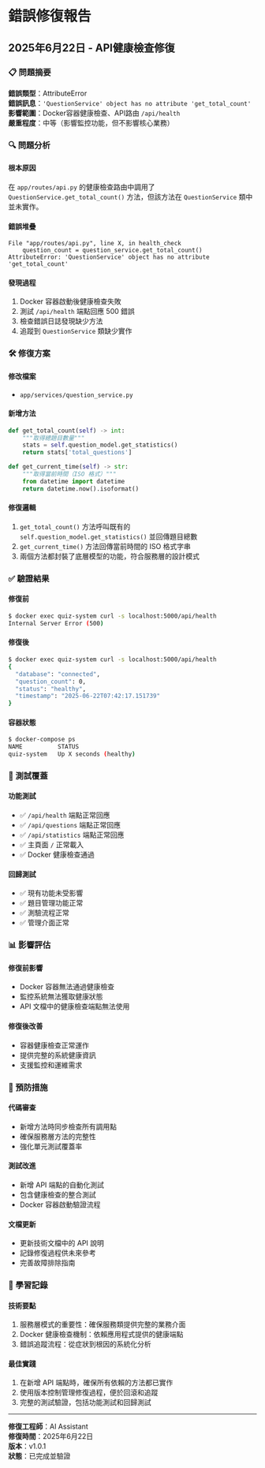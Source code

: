 # 錯誤修復報告

## 2025年6月22日 - API健康檢查修復

### 📋 問題摘要
**錯誤類型**：AttributeError  
**錯誤訊息**：`'QuestionService' object has no attribute 'get_total_count'`  
**影響範圍**：Docker容器健康檢查、API路由 `/api/health`  
**嚴重程度**：中等（影響監控功能，但不影響核心業務）

### 🔍 問題分析

#### 根本原因
在 `app/routes/api.py` 的健康檢查路由中調用了 `QuestionService.get_total_count()` 方法，但該方法在 `QuestionService` 類中並未實作。

#### 錯誤堆疊
```
File "app/routes/api.py", line X, in health_check
    question_count = question_service.get_total_count()
AttributeError: 'QuestionService' object has no attribute 'get_total_count'
```

#### 發現過程
1. Docker 容器啟動後健康檢查失敗
2. 測試 `/api/health` 端點回應 500 錯誤
3. 檢查錯誤日誌發現缺少方法
4. 追蹤到 `QuestionService` 類缺少實作

### 🛠️ 修復方案

#### 修改檔案
- `app/services/question_service.py`

#### 新增方法
```python
def get_total_count(self) -> int:
    """取得總題目數量"""
    stats = self.question_model.get_statistics()
    return stats['total_questions']

def get_current_time(self) -> str:
    """取得當前時間（ISO 格式）"""
    from datetime import datetime
    return datetime.now().isoformat()
```

#### 修復邏輯
1. `get_total_count()` 方法呼叫既有的 `self.question_model.get_statistics()` 並回傳題目總數
2. `get_current_time()` 方法回傳當前時間的 ISO 格式字串
3. 兩個方法都封裝了底層模型的功能，符合服務層的設計模式

### ✅ 驗證結果

#### 修復前
```bash
$ docker exec quiz-system curl -s localhost:5000/api/health
Internal Server Error (500)
```

#### 修復後
```bash
$ docker exec quiz-system curl -s localhost:5000/api/health
{
  "database": "connected",
  "question_count": 0,
  "status": "healthy",
  "timestamp": "2025-06-22T07:42:17.151739"
}
```

#### 容器狀態
```bash
$ docker-compose ps
NAME          STATUS
quiz-system   Up X seconds (healthy)
```

### 🧪 測試覆蓋

#### 功能測試
- ✅ `/api/health` 端點正常回應
- ✅ `/api/questions` 端點正常回應
- ✅ `/api/statistics` 端點正常回應
- ✅ 主頁面 `/` 正常載入
- ✅ Docker 健康檢查通過

#### 回歸測試
- ✅ 現有功能未受影響
- ✅ 題目管理功能正常
- ✅ 測驗流程正常
- ✅ 管理介面正常

### 📊 影響評估

#### 修復前影響
- Docker 容器無法通過健康檢查
- 監控系統無法獲取健康狀態
- API 文檔中的健康檢查端點無法使用

#### 修復後改善
- 容器健康檢查正常運作
- 提供完整的系統健康資訊
- 支援監控和運維需求

### 🔄 預防措施

#### 代碼審查
- 新增方法時同步檢查所有調用點
- 確保服務層方法的完整性
- 強化單元測試覆蓋率

#### 測試改進
- 新增 API 端點的自動化測試
- 包含健康檢查的整合測試
- Docker 容器啟動驗證流程

#### 文檔更新
- 更新技術文檔中的 API 說明
- 記錄修復過程供未來參考
- 完善故障排除指南

### 📝 學習記錄

#### 技術要點
1. 服務層模式的重要性：確保服務類提供完整的業務介面
2. Docker 健康檢查機制：依賴應用程式提供的健康端點
3. 錯誤追蹤流程：從症狀到根因的系統化分析

#### 最佳實踐
1. 在新增 API 端點時，確保所有依賴的方法都已實作
2. 使用版本控制管理修復過程，便於回滾和追蹤
3. 完整的測試驗證，包括功能測試和回歸測試

---

**修復工程師**：AI Assistant  
**修復時間**：2025年6月22日  
**版本**：v1.0.1  
**狀態**：已完成並驗證
